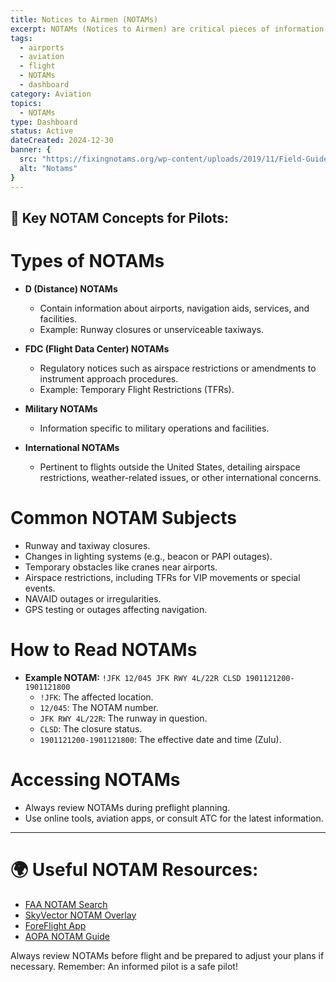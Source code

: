 ```yaml
---
title: Notices to Airmen (NOTAMs)
excerpt: NOTAMs (Notices to Airmen) are critical pieces of information that every pilot must review before a flight. They provide real-time updates on conditions and restrictions that could affect your flight. This guide covers the types of NOTAMs and offers resources to ensure you're always up to date.
tags:
  - airports
  - aviation
  - flight
  - NOTAMs
  - dashboard
category: Aviation
topics:
  - NOTAMs
type: Dashboard
status: Active
dateCreated: 2024-12-30
banner: {
  src: "https://fixingnotams.org/wp-content/uploads/2019/11/Field-Guide.png",
  alt: "Notams"
}
---
```

## 🛬 Key NOTAM Concepts for Pilots:

# Types of NOTAMs
- **D (Distance) NOTAMs**
	- Contain information about airports, navigation aids, services, and facilities.
	- Example: Runway closures or unserviceable taxiways.

- **FDC (Flight Data Center) NOTAMs**
	- Regulatory notices such as airspace restrictions or amendments to instrument approach procedures.
	- Example: Temporary Flight Restrictions (TFRs).

- **Military NOTAMs**
	- Information specific to military operations and facilities.

- **International NOTAMs**
	- Pertinent to flights outside the United States, detailing airspace restrictions, weather-related issues, or other international concerns.

# Common NOTAM Subjects
- Runway and taxiway closures.
- Changes in lighting systems (e.g., beacon or PAPI outages).
- Temporary obstacles like cranes near airports.
- Airspace restrictions, including TFRs for VIP movements or special events.
- NAVAID outages or irregularities.
- GPS testing or outages affecting navigation.

# How to Read NOTAMs
- **Example NOTAM:**
	`!JFK 12/045 JFK RWY 4L/22R CLSD 1901121200-1901121800`
	- `!JFK`: The affected location.
	- `12/045`: The NOTAM number.
	- `JFK RWY 4L/22R`: The runway in question.
	- `CLSD`: The closure status.
	- `1901121200-1901121800`: The effective date and time (Zulu).

# Accessing NOTAMs
- Always review NOTAMs during preflight planning.
- Use online tools, aviation apps, or consult ATC for the latest information.

---

# 🌍 Useful NOTAM Resources:
- [FAA NOTAM Search](https://notams.aim.faa.gov/notamSearch/)
- [SkyVector NOTAM Overlay](https://skyvector.com/)
- [ForeFlight App](https://foreflight.com/)
- [AOPA NOTAM Guide](https://www.aopa.org/)



Always review NOTAMs before flight and be prepared to adjust your plans if necessary. Remember: An informed pilot is a safe pilot!